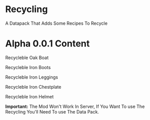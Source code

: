 # Recycling

A Datapack That Adds Some Recipes To Recycle

# Alpha  0.0.1 Content

Recycleble Oak Boat

Recycleble Iron Boots

Recycleble Iron Leggings

Recycleble Iron Chestplate

Recycleble Iron Helmet

**Important:**
The Mod Won't Work In Server, If You Want To use The Recycling You'll Need To use The Data Pack.

